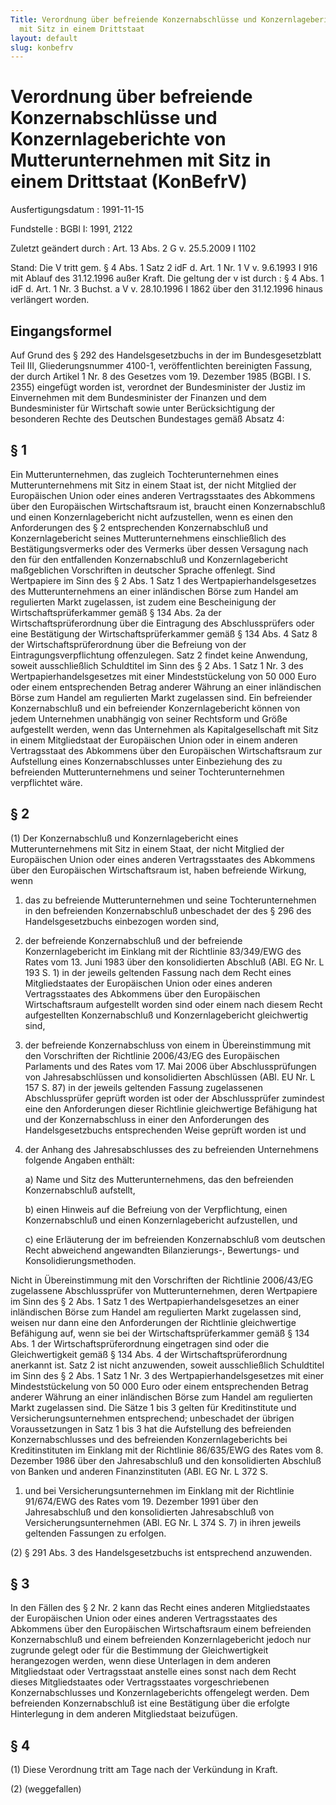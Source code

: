 ```yaml
---
Title: Verordnung über befreiende Konzernabschlüsse und Konzernlageberichte von Mutterunternehmen
  mit Sitz in einem Drittstaat
layout: default
slug: konbefrv
---
```


# Verordnung über befreiende Konzernabschlüsse und Konzernlageberichte von Mutterunternehmen mit Sitz in einem Drittstaat (KonBefrV)

Ausfertigungsdatum
:   1991-11-15

Fundstelle
:   BGBl I: 1991, 2122

Zuletzt geändert durch
:   Art. 13 Abs. 2 G v. 25.5.2009 I 1102

Stand: Die V tritt gem. § 4 Abs. 1 Satz 2 idF d. Art. 1 Nr. 1 V v. 9.6.1993 I 916 mit Ablauf des 31.12.1996 außer Kraft.
Die geltung der v ist durch
:   § 4 Abs. 1 idF d. Art. 1 Nr. 3 Buchst. a V v. 28.10.1996 I 1862 über den 31.12.1996 hinaus verlängert worden.


## Eingangsformel

Auf Grund des § 292 des Handelsgesetzbuchs in der im Bundesgesetzblatt
Teil III, Gliederungsnummer 4100-1, veröffentlichten bereinigten
Fassung, der durch Artikel 1 Nr. 8 des Gesetzes vom 19. Dezember 1985
(BGBl. I S. 2355) eingefügt worden ist, verordnet der Bundesminister
der Justiz im Einvernehmen mit dem Bundesminister der Finanzen und dem
Bundesminister für Wirtschaft sowie unter Berücksichtigung der
besonderen Rechte des Deutschen Bundestages gemäß Absatz 4:


## § 1

Ein Mutterunternehmen, das zugleich Tochterunternehmen eines
Mutterunternehmens mit Sitz in einem Staat ist, der nicht Mitglied der
Europäischen Union oder eines anderen Vertragsstaates des Abkommens
über den Europäischen Wirtschaftsraum ist, braucht einen
Konzernabschluß und einen Konzernlagebericht nicht aufzustellen, wenn
es einen den Anforderungen des § 2 entsprechenden Konzernabschluß und
Konzernlagebericht seines Mutterunternehmens einschließlich des
Bestätigungsvermerks oder des Vermerks über dessen Versagung nach den
für den entfallenden Konzernabschluß und Konzernlagebericht
maßgeblichen Vorschriften in deutscher Sprache offenlegt. Sind
Wertpapiere im Sinn des § 2 Abs. 1 Satz 1 des
Wertpapierhandelsgesetzes des Mutterunternehmens an einer inländischen
Börse zum Handel am regulierten Markt zugelassen, ist zudem eine
Bescheinigung der Wirtschaftsprüferkammer gemäß § 134 Abs. 2a der
Wirtschaftsprüferordnung über die Eintragung des Abschlussprüfers oder
eine Bestätigung der Wirtschaftsprüferkammer gemäß § 134 Abs. 4 Satz 8
der Wirtschaftsprüferordnung über die Befreiung von der
Eintragungsverpflichtung offenzulegen. Satz 2 findet keine Anwendung,
soweit ausschließlich Schuldtitel im Sinn des § 2 Abs. 1 Satz 1 Nr. 3
des Wertpapierhandelsgesetzes mit einer Mindeststückelung von 50 000
Euro oder einem entsprechenden Betrag anderer Währung an einer
inländischen Börse zum Handel am regulierten Markt zugelassen sind.
Ein befreiender Konzernabschluß und ein befreiender Konzernlagebericht
können von jedem Unternehmen unabhängig von seiner Rechtsform und
Größe aufgestellt werden, wenn das Unternehmen als Kapitalgesellschaft
mit Sitz in einem Mitgliedstaat der Europäischen Union oder in einem
anderen Vertragsstaat des Abkommens über den Europäischen
Wirtschaftsraum zur Aufstellung eines Konzernabschlusses unter
Einbeziehung des zu befreienden Mutterunternehmens und seiner
Tochterunternehmen verpflichtet wäre.


## § 2

(1) Der Konzernabschluß und Konzernlagebericht eines
Mutterunternehmens mit Sitz in einem Staat, der nicht Mitglied der
Europäischen Union oder eines anderen Vertragsstaates des Abkommens
über den Europäischen Wirtschaftsraum ist, haben befreiende Wirkung,
wenn

1.  das zu befreiende Mutterunternehmen und seine Tochterunternehmen in
    den befreienden Konzernabschluß unbeschadet der des § 296 des
    Handelsgesetzbuchs einbezogen worden sind,


2.  der befreiende Konzernabschluß und der befreiende Konzernlagebericht
    im Einklang mit der Richtlinie 83/349/EWG des Rates vom 13. Juni 1983
    über den konsolidierten Abschluß (ABl. EG Nr. L 193 S. 1) in der
    jeweils geltenden Fassung nach dem Recht eines Mitgliedstaates der
    Europäischen Union oder eines anderen Vertragsstaates des Abkommens
    über den Europäischen Wirtschaftsraum aufgestellt worden sind oder
    einem nach diesem Recht aufgestellten Konzernabschluß und
    Konzernlagebericht gleichwertig sind,


3.  der befreiende Konzernabschluss von einem in Übereinstimmung mit den
    Vorschriften der Richtlinie 2006/43/EG des Europäischen Parlaments und
    des Rates vom 17. Mai 2006 über Abschlussprüfungen von
    Jahresabschlüssen und konsolidierten Abschlüssen (ABl. EU Nr. L 157 S.
    87) in der jeweils geltenden Fassung zugelassenen Abschlussprüfer
    geprüft worden ist oder der Abschlussprüfer zumindest eine den
    Anforderungen dieser Richtlinie gleichwertige Befähigung hat und der
    Konzernabschluss in einer den Anforderungen des Handelsgesetzbuchs
    entsprechenden Weise geprüft worden ist und


4.  der Anhang des Jahresabschlusses des zu befreienden Unternehmens
    folgende Angaben enthält:

    a)  Name und Sitz des Mutterunternehmens, das den befreienden
        Konzernabschluß aufstellt,


    b)  einen Hinweis auf die Befreiung von der Verpflichtung, einen
        Konzernabschluß und einen Konzernlagebericht aufzustellen, und


    c)  eine Erläuterung der im befreienden Konzernabschluß vom deutschen
        Recht abweichend angewandten Bilanzierungs-, Bewertungs- und
        Konsolidierungsmethoden.






Nicht in Übereinstimmung mit den Vorschriften der Richtlinie
2006/43/EG zugelassene Abschlussprüfer von Mutterunternehmen, deren
Wertpapiere im Sinn des § 2 Abs. 1 Satz 1 des
Wertpapierhandelsgesetzes an einer inländischen Börse zum Handel am
regulierten Markt zugelassen sind, weisen nur dann eine den
Anforderungen der Richtlinie gleichwertige Befähigung auf, wenn sie
bei der Wirtschaftsprüferkammer gemäß § 134 Abs. 1 der
Wirtschaftsprüferordnung eingetragen sind oder die Gleichwertigkeit
gemäß § 134 Abs. 4 der Wirtschaftsprüferordnung anerkannt ist. Satz 2
ist nicht anzuwenden, soweit ausschließlich Schuldtitel im Sinn des §
2 Abs. 1 Satz 1 Nr. 3 des Wertpapierhandelsgesetzes mit einer
Mindeststückelung von 50 000 Euro oder einem entsprechenden Betrag
anderer Währung an einer inländischen Börse zum Handel am regulierten
Markt zugelassen sind. Die Sätze 1 bis 3 gelten für Kreditinstitute
und Versicherungsunternehmen entsprechend; unbeschadet der übrigen
Voraussetzungen in Satz 1 bis 3 hat die Aufstellung des befreienden
Konzernabschlusses und des befreienden Konzernlageberichts bei
Kreditinstituten im Einklang mit der Richtlinie 86/635/EWG des Rates
vom 8. Dezember 1986 über den Jahresabschluß und den konsolidierten
Abschluß von Banken und anderen Finanzinstituten (ABl. EG Nr. L 372 S.
1) und bei Versicherungsunternehmen im Einklang mit der Richtlinie
91/674/EWG des Rates vom 19. Dezember 1991 über den Jahresabschluß und
den konsolidierten Jahresabschluß von Versicherungsunternehmen (ABl.
EG Nr. L 374 S. 7) in ihren jeweils geltenden Fassungen zu erfolgen.

(2) § 291 Abs. 3 des Handelsgesetzbuchs ist entsprechend anzuwenden.


## § 3

In den Fällen des § 2 Nr. 2 kann das Recht eines anderen
Mitgliedstaates der Europäischen Union oder eines anderen
Vertragsstaates des Abkommens über den Europäischen Wirtschaftsraum
einem befreienden Konzernabschluß und einem befreienden
Konzernlagebericht jedoch nur zugrunde gelegt oder für die Bestimmung
der Gleichwertigkeit herangezogen werden, wenn diese Unterlagen in dem
anderen Mitgliedstaat oder Vertragsstaat anstelle eines sonst nach dem
Recht dieses Mitgliedstaates oder Vertragsstaates vorgeschriebenen
Konzernabschlusses und Konzernlageberichts offengelegt werden. Dem
befreienden Konzernabschluß ist eine Bestätigung über die erfolgte
Hinterlegung in dem anderen Mitgliedstaat beizufügen.


## § 4

(1) Diese Verordnung tritt am Tage nach der Verkündung in Kraft.

(2) (weggefallen)

